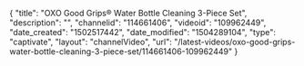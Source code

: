 {
    "title": "OXO Good Grips&reg; Water Bottle Cleaning 3-Piece Set",
    "description": "",
    "channelid": "114661406",
    "videoid": "109962449",
    "date_created": "1502517442",
    "date_modified": "1504289104",
    "type": "captivate",
    "layout": "channelVideo",
    "url": "\/latest-videos\/oxo-good-grips-water-bottle-cleaning-3-piece-set\/114661406-109962449"
}